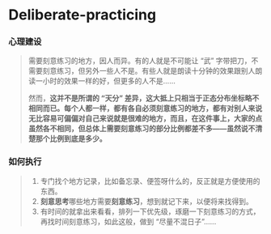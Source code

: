 # Deliberate-practicing



### 心理建设

> 需要刻意练习的地方，因人而异。有的人就是不可能让 “武” 字带把刀，不需要刻意练习，但另外一些人不是。有些人就是朗读十分钟的效果跟别人朗读一小时的效果一样的好，但更多的人不是......
>
> 然而，**这并不是所谓的 “天分” 差异，这大抵上只相当于正态分布坐标略不相同而已。每个人都一样，都有各自必须刻意练习的地方，都有对别人来说无比容易可偏偏对自己来说就是很难的地方，而且，在这件事上，大家的点虽然各不相同，但总体上需要刻意练习的部分比例都差不多——虽然说不清楚那个比例到底是多少。**



### 如何执行

> 1. 专门找个地方记录，比如备忘录、便签呀什么的，反正就是方便使用的东西。
> 2. **刻意思考**哪些地方需要**刻意练习**，想到就记下来，以便将来找得到。
> 3. 有时间的就拿出来看看，排列一下优先级，琢磨一下刻意练习的方式，再找时间刻意练习，如此这般，做到 “尽量不混日子”......

